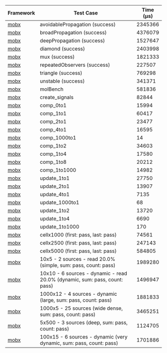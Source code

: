 | Framework | Test Case | Time (μs) |
| --- | --- | --- |
| [mobx](https://github.com/mobxjs/mobx.dart) | avoidablePropagation (success) | 2345366 |
| [mobx](https://github.com/mobxjs/mobx.dart) | broadPropagation (success) | 4376079 |
| [mobx](https://github.com/mobxjs/mobx.dart) | deepPropagation (success) | 1527647 |
| [mobx](https://github.com/mobxjs/mobx.dart) | diamond (success) | 2403998 |
| [mobx](https://github.com/mobxjs/mobx.dart) | mux (success) | 1821333 |
| [mobx](https://github.com/mobxjs/mobx.dart) | repeatedObservers (success) | 227507 |
| [mobx](https://github.com/mobxjs/mobx.dart) | triangle (success) | 769298 |
| [mobx](https://github.com/mobxjs/mobx.dart) | unstable (success) | 341371 |
| [mobx](https://github.com/mobxjs/mobx.dart) | molBench | 581836 |
| [mobx](https://github.com/mobxjs/mobx.dart) | create_signals | 82844 |
| [mobx](https://github.com/mobxjs/mobx.dart) | comp_0to1 | 15994 |
| [mobx](https://github.com/mobxjs/mobx.dart) | comp_1to1 | 60417 |
| [mobx](https://github.com/mobxjs/mobx.dart) | comp_2to1 | 23477 |
| [mobx](https://github.com/mobxjs/mobx.dart) | comp_4to1 | 16595 |
| [mobx](https://github.com/mobxjs/mobx.dart) | comp_1000to1 | 14 |
| [mobx](https://github.com/mobxjs/mobx.dart) | comp_1to2 | 34603 |
| [mobx](https://github.com/mobxjs/mobx.dart) | comp_1to4 | 17580 |
| [mobx](https://github.com/mobxjs/mobx.dart) | comp_1to8 | 20212 |
| [mobx](https://github.com/mobxjs/mobx.dart) | comp_1to1000 | 14982 |
| [mobx](https://github.com/mobxjs/mobx.dart) | update_1to1 | 27750 |
| [mobx](https://github.com/mobxjs/mobx.dart) | update_2to1 | 13907 |
| [mobx](https://github.com/mobxjs/mobx.dart) | update_4to1 | 7135 |
| [mobx](https://github.com/mobxjs/mobx.dart) | update_1000to1 | 68 |
| [mobx](https://github.com/mobxjs/mobx.dart) | update_1to2 | 13720 |
| [mobx](https://github.com/mobxjs/mobx.dart) | update_1to4 | 6690 |
| [mobx](https://github.com/mobxjs/mobx.dart) | update_1to1000 | 170 |
| [mobx](https://github.com/mobxjs/mobx.dart) | cellx1000 (first: pass, last: pass) | 74561 |
| [mobx](https://github.com/mobxjs/mobx.dart) | cellx2500 (first: pass, last: pass) | 247143 |
| [mobx](https://github.com/mobxjs/mobx.dart) | cellx5000 (first: pass, last: pass) | 584805 |
| [mobx](https://github.com/mobxjs/mobx.dart) | 10x5 - 2 sources - read 20.0% (simple, sum: pass, count: pass) | 1989280 |
| [mobx](https://github.com/mobxjs/mobx.dart) | 10x10 - 6 sources - dynamic - read 20.0% (dynamic, sum: pass, count: pass) | 1496947 |
| [mobx](https://github.com/mobxjs/mobx.dart) | 1000x12 - 4 sources - dynamic (large, sum: pass, count: pass) | 1881833 |
| [mobx](https://github.com/mobxjs/mobx.dart) | 1000x5 - 25 sources (wide dense, sum: pass, count: pass) | 3465251 |
| [mobx](https://github.com/mobxjs/mobx.dart) | 5x500 - 3 sources (deep, sum: pass, count: pass) | 1124705 |
| [mobx](https://github.com/mobxjs/mobx.dart) | 100x15 - 6 sources - dynamic (very dynamic, sum: pass, count: pass) | 1701886 |
